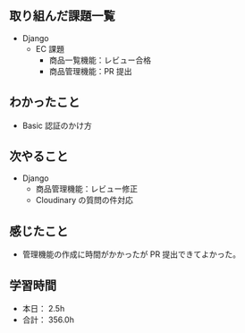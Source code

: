 ## 取り組んだ課題一覧

- Django
  - EC 課題
    - 商品一覧機能：レビュー合格
    - 商品管理機能：PR 提出

## わかったこと

- Basic 認証のかけ方

## 次やること

- Django
  - 商品管理機能：レビュー修正
  - Cloudinary の質問の件対応

## 感じたこと

- 管理機能の作成に時間がかかったが PR 提出できてよかった。

## 学習時間

- 本日： 2.5h
- 合計： 356.0h
